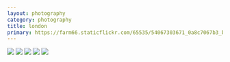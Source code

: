 ```yaml
---
layout: photography
category: photography
title: london
primary: https://farm66.staticflickr.com/65535/54067303671_0a8c7067b3_b.jpg
---
```


<div class="gallery">
  <div class="row">
    <div class="column">
      <img src="https://farm66.staticflickr.com/65535/54067303671_0a8c7067b3_b.jpg">
      <img src="https://farm66.staticflickr.com/65535/54072122041_3ac8ce2b0f_b.jpg">
      <img src="https://farm66.staticflickr.com/65535/54066429022_bd4fba9b5f_b.jpg">
      <img src="https://farm66.staticflickr.com/65535/54067303696_0527b1ae10_b.jpg">
      <img src="https://farm66.staticflickr.com/65535/54072121726_f4e3667572_b.jpg">
    </div>
  </div>
</div>
